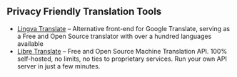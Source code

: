 ## **Privacy Friendly Translation Tools**

  * [Lingva Translate](https://lingva.ml/) – Alternative front-end for Google Translate, serving as a Free and Open Source translator with over a hundred languages available
  * [Libre Translate](https://libretranslate.com/) – Free and Open Source Machine Translation API. 100% self-hosted, no limits, no ties to proprietary services. Run your own API server in just a few minutes.